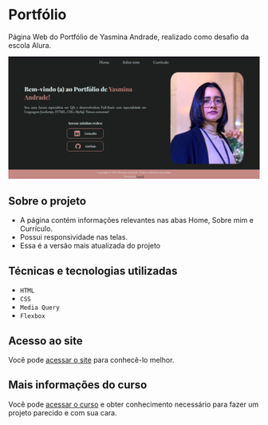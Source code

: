 # Portfólio

Página Web do Portfólio de Yasmina Andrade, realizado como desafio da escola Alura.

![pagina-inicial-portfolio](./assets/homepage.png)

## Sobre o projeto

- A página contém informações relevantes nas abas Home, Sobre mim e Currículo.
- Possui responsividade nas telas.
- Essa é a versão mais atualizada do projeto

## Técnicas e tecnologias utilizadas

- `HTML`
- `CSS`
- `Media Query`
- `Flexbox`

## Acesso ao site

Você pode [acessar o site](https://portfolio-yasmina.vercel.app/index.html) para conhecê-lo melhor.

## Mais informações do curso

Você pode [acessar o curso](https://www.linkedin.com/school/aluracursos/) e obter conhecimento necessário para fazer um projeto parecido e com sua cara.
